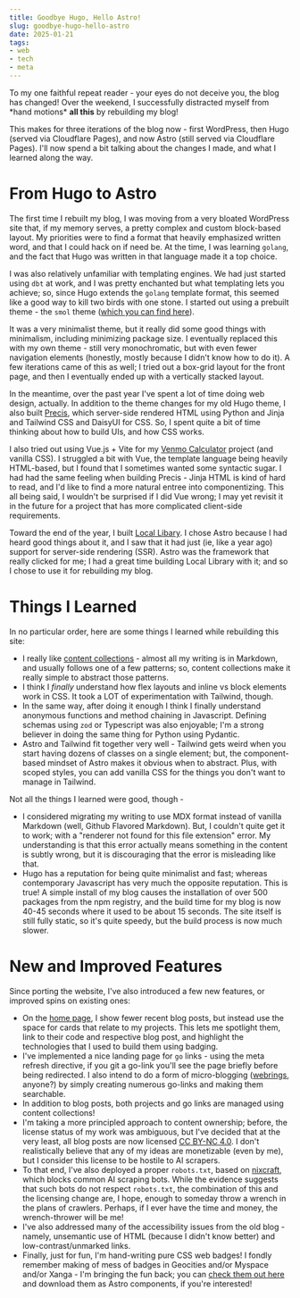 ```yaml
---
title: Goodbye Hugo, Hello Astro!
slug: goodbye-hugo-hello-astro
date: 2025-01-21
tags:
- web
- tech
- meta
---
```

To my one faithful repeat reader - your eyes do not deceive you, the blog has changed! Over the weekend, I successfully distracted myself from \*hand motions\* **all this** by rebuilding my blog!

This makes for three iterations of the blog now - first WordPress, then Hugo (served via Cloudflare Pages), and now Astro (still served via Cloudflare Pages). I'll now spend a bit talking about the changes I made, and what I learned along the way.

# From Hugo to Astro
The first time I rebuilt my blog, I was moving from a very bloated WordPress site that, if my memory serves, a pretty complex and custom block-based layout. My priorities were to find a format that heavily emphasized written word, and that I could hack on if need be. At the time, I was learning `golang`, and the fact that Hugo was written in that language made it a top choice.

I was also relatively unfamiliar with templating engines. We had just started using `dbt` at work, and I was pretty enchanted but what templating lets you achieve; so, since Hugo extends the `golang` template format, this seemed like a good way to kill two birds with one stone. I started out using a prebuilt theme - the `smol` theme ([which you can find here](https://github.com/colorchestra/smol)).

It was a very minimalist theme, but it really did some good things with minimalism, including minimizing package size. I eventually replaced this with my own theme - still very monochromatic, but with even fewer navigation elements (honestly, mostly because I didn't know how to do it). A few iterations came of this as well; I tried out a box-grid layout for the front page, and then I eventually ended up with a vertically stacked layout.

In the meantime, over the past year I've spent a lot of time doing web design, actually. In addition to the theme changes for my old Hugo theme, I also built [Precis](../go/precis), which server-side rendered HTML using Python and Jinja and Tailwind CSS and DaisyUI for CSS. So, I spent quite a bit of time thinking about how to build UIs, and how CSS works.

I also tried out using Vue.js + Vite for my [Venmo Calculator](https://github.com/leozqin/venmo-calculator) project (and vanilla CSS). I struggled a bit with Vue, the template language being heavily HTML-based, but I found that I sometimes wanted some syntactic sugar. I had had the same feeling when building Precis - Jinja HTML is kind of hard to read, and I'd like to find a more natural entree into componentizing. This all being said, I wouldn't be surprised if I did Vue wrong; I may yet revisit it in the future for a project that has more complicated client-side requirements.

Toward the end of the year, I built [Local Libary](https://github.com/leozqin/local-library). I chose Astro because I had heard good things about it, and I saw that it had just (ie, like a year ago) support for server-side rendering (SSR). Astro was the framework that really clicked for me; I had a great time building Local Library with it; and so I chose to use it for rebuilding my blog.

# Things I Learned
In no particular order, here are some things I learned while rebuilding this site:

- I really like [content collections](https://docs.astro.build/en/guides/content-collections/) - almost all my writing is in Markdown, and usually follows one of a few patterns; so, content collections make it really simple to abstract those patterns.
- I think I *finally* understand how flex layouts and inline vs block elements work in CSS. It took a LOT of experimentation with Tailwind, though.
- In the same way, after doing it enough I think I finally understand anonymous functions and method chaining in Javascript. Defining schemas using `zod` or Typescript was also enjoyable; I'm a strong believer in doing the same thing for Python using Pydantic.
- Astro and Tailwind fit together very well - Tailwind gets weird when you start having dozens of classes on a single element; but, the component-based mindset of Astro makes it obvious when to abstract. Plus, with scoped styles, you can add vanilla CSS for the things you don't want to manage in Tailwind.

Not all the things I learned were good, though - 
- I considered migrating my writing to use MDX format instead of vanilla Markdown (well, Github Flavored Markdown). But, I couldn't quite get it to work; with a "renderer not found for this file extension" error. My understanding is that this error actually means something in the content is subtly wrong, but it is discouraging that the error is misleading like that.
- Hugo has a reputation for being quite minimalist and fast; whereas contemporary Javascript has very much the opposite reputation. This is true! A simple install of my blog causes the installation of over 500 packages from the npm registry, and the build time for my blog is now 40-45 seconds where it used to be about 15 seconds. The site itself is still fully static, so it's quite speedy, but the build process is now much slower.

# New and Improved Features
Since porting the website, I've also introduced a few new features, or improved spins on existing ones:
- On the [home page](/), I show fewer recent blog posts, but instead use the space for cards that relate to my projects. This lets me spotlight them, link to their code and respective blog post, and highlight the technologies that I used to build them using badging.
- I've implemented a nice landing page for `go` links - using the meta refresh directive, if you git a go-link you'll see the page briefly before being redirected. I also intend to do a form of micro-blogging ([webrings](https://en.wikipedia.org/wiki/Webring), anyone?) by simply creating numerous go-links and making them searchable.
- In addition to blog posts, both projects and go links are managed using content collections!
- I'm taking a more principled approach to content ownership; before, the license status of my work was ambiguous, but I've decided that at the very least, all blog posts are now licensed [CC BY-NC 4.0](https://creativecommons.org/licenses/by-nc/4.0/). I don't realistically believe that any of my ideas are monetizable (even by me), but I consider this license to be hostile to AI scrapers.
- To that end, I've also deployed a proper `robots.txt`, based on [nixcraft](https://www.cyberciti.biz/web-developer/block-openai-bard-bing-ai-crawler-bots-using-robots-txt-file/), which blocks common AI scraping bots. While the evidence suggests that such bots do not respect `robots.txt`, the combination of this and the licensing change are, I hope, enough to someday throw a wrench in the plans of crawlers. Perhaps, if I ever have the time and money, the wrench-thrower will be me!
- I've also addressed many of the accessibility issues from the old blog - namely, unsemantic use of HTML (because I didn't know better) and low-contrast/unmarked links.
- Finally, just for fun, I'm hand-writing pure CSS web badges! I fondly remember making of mess of badges in Geocities and/or Myspace and/or Xanga - I'm bringing the fun back; you can [check them out here](/badges) and download them as Astro components, if you're interested!